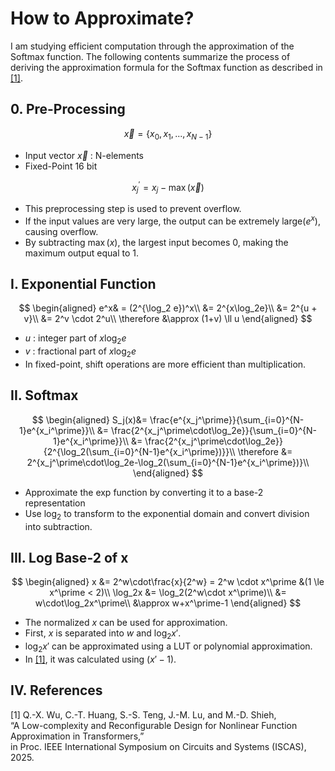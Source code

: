 # How to Approximate?

I am studying efficient computation through the approximation of the Softmax function. 
The following contents summarize the process of deriving the approximation formula for the Softmax function as described in [[1]](#iv-references).

## 0. Pre-Processing

$$
\vec{x}=\{x_0, x_1, ... , x_{N-1} \}
$$

- Input vector $\vec{x}$ : N-elements
- Fixed-Point 16 bit

$$
x_j^\prime = x_j - \max(\vec{x})
$$

- This preprocessing step is used to prevent overflow.
- If the input values are very large, the output can be extremely large($e^x$), causing overflow. 
- By subtracting $\max(x)$, the largest input becomes 0, making the maximum output equal to 1.

## I. Exponential Function
$$
\begin{aligned}
e^x& = (2^{\log_2 e})^x\\
&= 2^{x\log_2e}\\
&= 2^{u + v}\\
&= 2^v \cdot 2^u\\
\therefore &\approx (1+v) \ll u
\end{aligned}
$$

- $u$ : integer part of $x\log_2e$
- $v$ : fractional part of $x\log_2e$
- In fixed-point, shift operations are more efficient than multiplication.

## II. Softmax
$$
\begin{aligned}
S_j(x)&= \frac{e^{x_j^\prime}}{\sum_{i=0}^{N-1}e^{x_i^\prime}}\\
&= \frac{2^{x_j^\prime\cdot\log_2e}}{\sum_{i=0}^{N-1}e^{x_i^\prime}}\\
&= \frac{2^{x_j^\prime\cdot\log_2e}}{2^{\log_2(\sum_{i=0}^{N-1}e^{x_i^\prime})}}\\
\therefore &= 2^{x_j^\prime\cdot\log_2e-\log_2(\sum_{i=0}^{N-1}e^{x_i^\prime})}\\
\end{aligned}
$$

- Approximate the exp function by converting it to a base-2 representation
- Use $\log_2$ to transform to the exponential domain and convert division into subtraction.

## III. Log Base-2 of x
$$
\begin{aligned}
x &= 2^w\cdot\frac{x}{2^w} = 2^w \cdot x^\prime
&(1 \le x^\prime < 2)\\
\log_2x &= \log_2(2^w\cdot x^\prime)\\
&= w\cdot\log_2x^\prime\\
&\approx w+x^\prime-1
\end{aligned}
$$

- The normalized $x$ can be used for approximation.
- First, $x$ is separated into $w$ and $\log_2 x'$.
- $\log_2 x'$ can be approximated using a LUT or polynomial approximation.
- In [[1]](#iv-references), it was calculated using $(x' − 1)$.

## IV. References

[1] Q.-X. Wu, C.-T. Huang, S.-S. Teng, J.-M. Lu, and M.-D. Shieh,  
“A Low-complexity and Reconfigurable Design for Nonlinear Function Approximation in Transformers,”  
in Proc. IEEE International Symposium on Circuits and Systems (ISCAS), 2025.